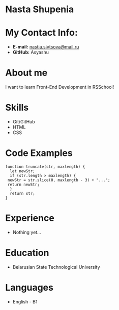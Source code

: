 # **Nasta Shupenia**
# **My Contact Info:**
* **E-mail:** nastia.sivtsova@mail.ru
* **GitHub:** Asyashu
# **About me**
I want to learn Front-End Development in RSSchool!
# **Skills**
* Git/GitHub
* HTML
* CSS
# **Code Examples**
```
function truncate(str, maxlength) {
  let newStr;
  if (str.length > maxlength) {
 newStr = str.slice(0, maxlength - 3) + "...";
 return newStr;
  }
  return str;
}
```
# **Experience**
* Nothing yet…
# **Education**
* Belarusian State Technological University
# **Languages**
* English - В1
